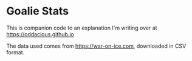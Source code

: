 # Goalie Stats

This is companion code to an explanation I'm writing over at https://oddacious.github.io

The data used comes from https://war-on-ice.com, downloaded in CSV format.
